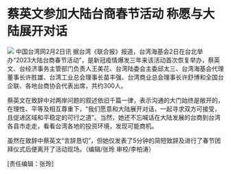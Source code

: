 # 蔡英文参加大陆台商春节活动 称愿与大陆展开对话

![](https://inews.gtimg.com/newsapp_bt/0/15639669916/1000)
中国台湾网2月2日讯
据台湾《联合报》报道，台湾海基会2日在台北举办“2023大陆台商春节活动”，是新冠疫情爆发三年来该活动首次恢复举办，蔡英文、台经济事务主管部门负责人王美花、台湾陆委会主委邱太三、台湾海基会代理董事长许胜雄、台湾工业总会理事长苗丰强、台湾商业总会理事长许舒博和全国台企联、各地台商协会代表出席，共约300人。

蔡英文在致辞中对两岸问题的叙述依旧千篇一律，表示沟通的大门始终是敞开的，在理性、平等及相互尊重下，“我们愿意和大陆展开对话，一起寻求双方可接受，且促进区域和平稳定的可行之道”。当然，她还不忘喊话在大陆发展的台商到台湾各县市走走，看看台湾各地的投资环境，发现可能商机。

虽然在致辞中蔡英文“言辞恳切”，但她仅发表了5分钟的简短致辞及进行了春节团拜仪式后便离开了活动现场。（编辑/张玲 审校/李柏涛）

[责任编辑：张玲]

